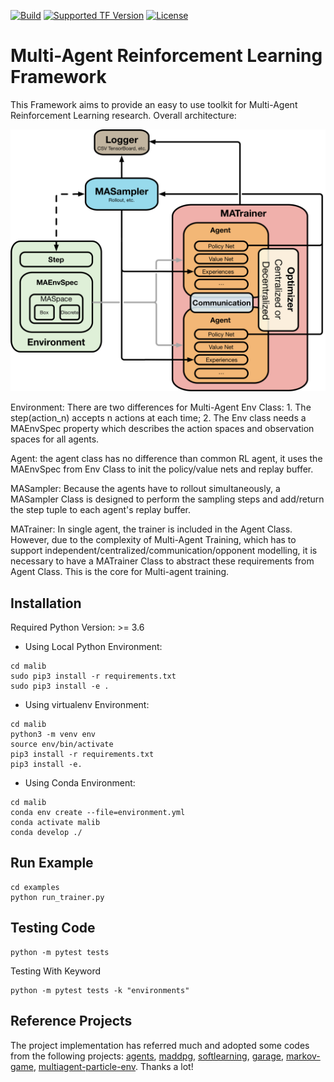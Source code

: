 [![Build](https://travis-ci.com/ying-wen/malib.svg?branch=master)](./VERSION)
[![Supported TF Version](https://img.shields.io/badge/TensorFlow-2.0.0%2B-brightgreen.svg)](https://github.com/tensorflow/tensorflow/releases)
[![License](https://img.shields.io/badge/license-MIT-blue.svg)](./LICENSE)

# Multi-Agent Reinforcement Learning Framework

This Framework aims to provide an easy to use toolkit for
Multi-Agent Reinforcement Learning research.
Overall architecture:

![processes](./docs/architecture.png)

Environment: There are two differences for Multi-Agent Env Class: 1. The step(action_n) accepts n actions at each time; 2. The Env class needs a MAEnvSpec property which describes the action spaces and observation spaces for all agents.

Agent: the agent class has no difference than common RL agent, it uses the MAEnvSpec from Env Class to init the policy/value nets and replay buffer.

MASampler: Because the agents have to rollout simultaneously, a MASampler Class is designed to perform the sampling steps and add/return the step tuple to each agent's replay buffer.

MATrainer: In single agent, the trainer is included in the Agent Class. However, due to the complexity of Multi-Agent Training, which has to support independent/centralized/communication/opponent modelling, it is necessary to have a MATrainer Class to abstract these requirements from Agent Class. This is the core for Multi-agent training.

## Installation

Required Python Version: >= 3.6 

* Using Local Python Environment:

 ```shell
cd malib
sudo pip3 install -r requirements.txt
sudo pip3 install -e .
 ```

* Using virtualenv Environment:

```shell
cd malib
python3 -m venv env
source env/bin/activate
pip3 install -r requirements.txt
pip3 install -e.
```

* Using Conda Environment:

```shell
cd malib
conda env create --file=environment.yml
conda activate malib
conda develop ./

```


## Run Example

```shell
cd examples
python run_trainer.py
```

## Testing Code

```shell
python -m pytest tests
```

Testing With Keyword

```shell
python -m pytest tests -k "environments"
```

## Reference Projects
The project implementation has referred much and adopted some codes from the following projects: [agents](https://github.com/tensorflow/agents), [maddpg](https://github.com/openai/maddpg), [softlearning](https://github.com/rail-berkeley/softlearning), [garage](https://github.com/rlworkgroup/garage), [markov-game](https://github.com/aijunbai/markov-game), [multiagent-particle-env](https://github.com/openai/multiagent-particle-envs). Thanks a lot!
